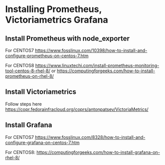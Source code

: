 # Installing Prometheus, Victoriametrics Grafana

## Install Prometheus with node_exporter

For CENTOS7
https://www.fosslinux.com/10398/how-to-install-and-configure-prometheus-on-centos-7.htm

For CENTOS8
https://www.linuxtechi.com/install-prometheus-monitoring-tool-centos-8-rhel-8/
or
https://computingforgeeks.com/how-to-install-prometheus-on-rhel-8/

## Install Victoriametrics

Follow steps here
https://copr.fedorainfracloud.org/coprs/antonpatsev/VictoriaMetrics/


## Install Grafana

For CENTOS7 https://www.fosslinux.com/8328/how-to-install-and-configure-grafana-on-centos-7.htm

For CENTOS8: https://computingforgeeks.com/how-to-install-grafana-on-rhel-8/

